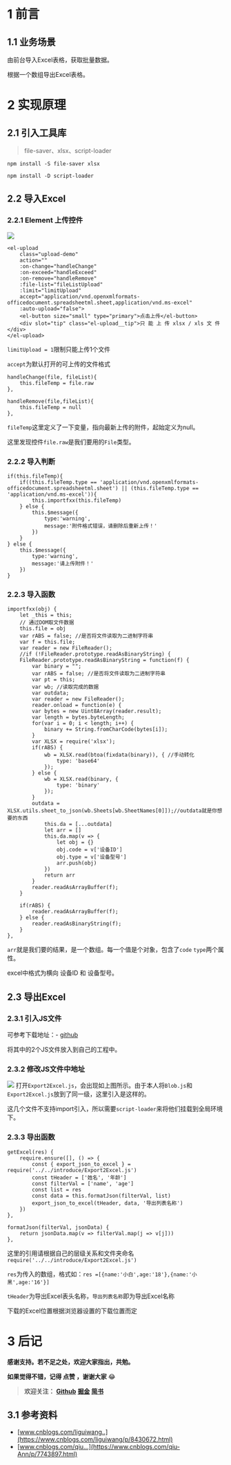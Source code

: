 # 1 前言
## 1.1 业务场景
由前台导入Excel表格，获取批量数据。

根据一个数组导出Excel表格。

# 2 实现原理
## 2.1 引入工具库
> file-saver、xlsx、script-loader

`npm install -S file-saver xlsx`

`npm install -D script-loader`

## 2.2 导入Excel
### 2.2.1 Element 上传控件

![](https://user-gold-cdn.xitu.io/2019/3/25/169b4a2da499b54d?w=514&h=89&f=jpeg&s=10663)
```
<el-upload
    class="upload-demo"
    action=""
    :on-change="handleChange"
    :on-exceed="handleExceed"
    :on-remove="handleRemove"
    :file-list="fileListUpload"
    :limit="limitUpload"
    accept="application/vnd.openxmlformats-officedocument.spreadsheetml.sheet,application/vnd.ms-excel"
    :auto-upload="false">
    <el-button size="small" type="primary">点击上传</el-button>
    <div slot="tip" class="el-upload__tip">只 能 上 传 xlsx / xls 文 件</div>
</el-upload>
```
`limitUpload = 1`限制只能上传1个文件

`accept`为默认打开的可上传的文件格式
```
handleChange(file, fileList){
    this.fileTemp = file.raw
},

handleRemove(file,fileList){
    this.fileTemp = null
},
```
`fileTemp`这里定义了一下变量，指向最新上传的附件，起始定义为null。

这里发现控件`file.raw`是我们要用的`File`类型。

### 2.2.2 导入判断

```
if(this.fileTemp){
    if((this.fileTemp.type == 'application/vnd.openxmlformats-officedocument.spreadsheetml.sheet') || (this.fileTemp.type == 'application/vnd.ms-excel')){
        this.importfxx(this.fileTemp)
    } else {
        this.$message({
            type:'warning',
            message:'附件格式错误，请删除后重新上传！'
        })
    }
} else {
    this.$message({
        type:'warning',
        message:'请上传附件！'
    })
}
```
### 2.2.3 导入函数

```
importfxx(obj) {
    let _this = this;
    // 通过DOM取文件数据
    this.file = obj
    var rABS = false; //是否将文件读取为二进制字符串
    var f = this.file;
    var reader = new FileReader();
    //if (!FileReader.prototype.readAsBinaryString) {
    FileReader.prototype.readAsBinaryString = function(f) {
        var binary = "";
        var rABS = false; //是否将文件读取为二进制字符串
        var pt = this;
        var wb; //读取完成的数据
        var outdata;
        var reader = new FileReader();
        reader.onload = function(e) {
        var bytes = new Uint8Array(reader.result);
        var length = bytes.byteLength;
        for(var i = 0; i < length; i++) {
            binary += String.fromCharCode(bytes[i]);
        }
        var XLSX = require('xlsx');
        if(rABS) {
            wb = XLSX.read(btoa(fixdata(binary)), { //手动转化
                type: 'base64'
            });
        } else {
            wb = XLSX.read(binary, {
                type: 'binary'
            });
        }
        outdata = XLSX.utils.sheet_to_json(wb.Sheets[wb.SheetNames[0]]);//outdata就是你想要的东西
            this.da = [...outdata]
            let arr = []
            this.da.map(v => {
                let obj = {}
                obj.code = v['设备ID']
                obj.type = v['设备型号']
                arr.push(obj)
            })
            return arr
        }
        reader.readAsArrayBuffer(f);
    }
    
    if(rABS) {
        reader.readAsArrayBuffer(f);
    } else {
        reader.readAsBinaryString(f);
    }
},
```
`arr`就是我们要的结果，是一个数组。每一个值是个对象，包含了`code` `type`两个属性。

excel中格式为横向 设备ID 和 设备型号。

## 2.3 导出Excel
### 2.3.1 引入JS文件
可参考下载地址：- [github](https://github.com/xrkffgg/tools/tree/master/JS/Excel)

将其中的2个JS文件放入到自己的工程中。
### 2.3.2 修改JS文件中地址

![](https://user-gold-cdn.xitu.io/2019/4/1/169d6c69e65d2507?w=563&h=241&f=png&s=35758)
打开`Export2Excel.js`，会出现如上图所示。由于本人将`Blob.js`和`Export2Excel.js`放到了同一级，这里引入是这样的。

这几个文件不支持import引入，所以需要`script-loader`来将他们挂载到全局环境下。
### 2.3.3 导出函数

```
getExcel(res) {
    require.ensure([], () => {
        const { export_json_to_excel } = require('../../introduce/Export2Excel.js')
        const tHeader = ['姓名', '年龄']
        const filterVal = ['name', 'age']
        const list = res
        const data = this.formatJson(filterVal, list)
        export_json_to_excel(tHeader, data, '导出列表名称')
    })
},

formatJson(filterVal, jsonData) {
    return jsonData.map(v => filterVal.map(j => v[j]))
},
```

这里的引用请根据自己的层级关系和文件夹命名`require('../../introduce/Export2Excel.js')`

`res`为传入的数组，格式如：`res =[{name:'小白',age:'18'},{name:'小黑',age:'16'}]`

`tHeader`为导出Excel表头名称，`导出列表名称`即为导出Excel名称

下载的Excel位置根据浏览器设置的下载位置而定



# 3 后记
**感谢支持。若不足之处，欢迎大家指出，共勉。**

**如果觉得不错，记得 点赞 ，谢谢大家** 😂
> **欢迎关注：** [**Github**](https://github.com/xrkffgg/Tools) [**掘金**](https://juejin.im/user/59c369496fb9a00a4843a3e2/posts) [**简书**](https://www.jianshu.com/u/4ca4daac5890)
## 3.1 参考资料
- [www.cnblogs.com/liguiwang..](https://www.cnblogs.com/liguiwang/p/8430672.html)
- [www.cnblogs.com/qiu...](https://www.cnblogs.com/qiu-Ann/p/7743897.html)